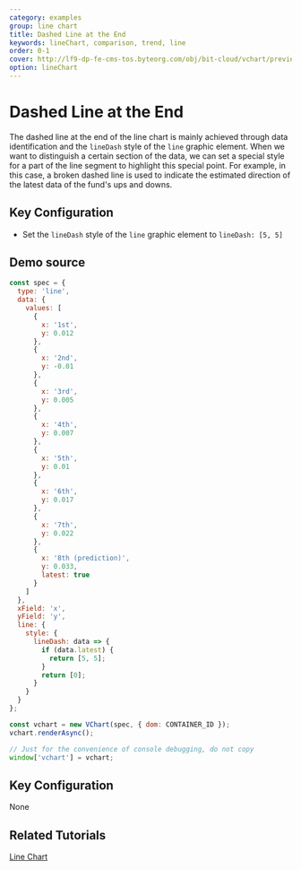 ```yaml
---
category: examples
group: line chart
title: Dashed Line at the End
keywords: lineChart, comparison, trend, line
order: 0-1
cover: http://lf9-dp-fe-cms-tos.byteorg.com/obj/bit-cloud/vchart/preview/line-chart/dash-line.png
option: lineChart
---
```


# Dashed Line at the End

The dashed line at the end of the line chart is mainly achieved through data identification and the `lineDash` style of the `line` graphic element.
When we want to distinguish a certain section of the data, we can set a special style for a part of the line segment to highlight this special point.
For example, in this case, a broken dashed line is used to indicate the estimated direction of the latest data of the fund's ups and downs.

## Key Configuration

- Set the `lineDash` style of the `line` graphic element to `lineDash: [5, 5]`

## Demo source

```javascript livedemo
const spec = {
  type: 'line',
  data: {
    values: [
      {
        x: '1st',
        y: 0.012
      },
      {
        x: '2nd',
        y: -0.01
      },
      {
        x: '3rd',
        y: 0.005
      },
      {
        x: '4th',
        y: 0.007
      },
      {
        x: '5th',
        y: 0.01
      },
      {
        x: '6th',
        y: 0.017
      },
      {
        x: '7th',
        y: 0.022
      },
      {
        x: '8th (prediction)',
        y: 0.033,
        latest: true
      }
    ]
  },
  xField: 'x',
  yField: 'y',
  line: {
    style: {
      lineDash: data => {
        if (data.latest) {
          return [5, 5];
        }
        return [0];
      }
    }
  }
};

const vchart = new VChart(spec, { dom: CONTAINER_ID });
vchart.renderAsync();

// Just for the convenience of console debugging, do not copy
window['vchart'] = vchart;
```

## Key Configuration

None

## Related Tutorials

[Line Chart](link)
